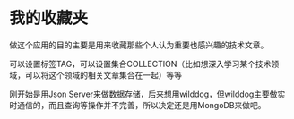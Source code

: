 # 我的收藏夹
做这个应用的目的主要是用来收藏那些个人认为重要也感兴趣的技术文章。

可以设置标签TAG，可以设置集合COLLECTION（比如想深入学习某个技术领域，可以将这个领域的相关文章集合在一起）等等

刚开始是用Json Server来做数据存储，后来想用wilddog，但wilddog主要做实时通信的，而且查询等操作并不完善，所以决定还是用MongoDB来做吧。